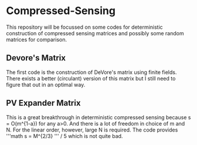 # Compressed-Sensing
This repository will be focussed on some codes for deterministic construction of compressed sensing matrices and possibly some random matrices for comparison.
## Devore's Matrix
The first code is the construction of DeVore's matrix using finite fields. There exists a better (circulant) version of this matrix but I still need to figure that out in an optimal way. 
## PV Expander Matrix
This is a great breakthrough in deterministic compressed sensing because s = O(m^{1-a}) for any a>0. And there is a lot of freedom in choice of m and N. For the linear order, however, large N is required. The code provides 
'''math
s = M^{2/3}
'''
/ 5 which is not quite bad. 
